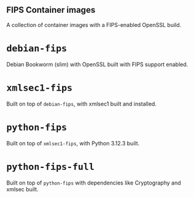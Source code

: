 ## FIPS Container images

A collection of container images with a FIPS-enabled OpenSSL build.

# `debian-fips`

Debian Bookworm (slim) with OpenSSL built with FIPS support enabled.

# `xmlsec1-fips`

Built on top of `debian-fips`, with xmlsec1 built and installed.

# `python-fips`

Built on top of `xmlsec1-fips`, with Python 3.12.3 built.

# `python-fips-full`

Built on top of `python-fips` with dependencies like Cryptography and xmlsec built.

